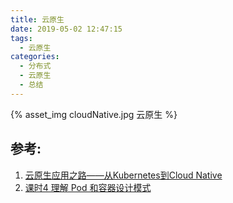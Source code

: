```yaml
---
title: 云原生
date: 2019-05-02 12:47:15
tags:
  - 云原生
categories:
  - 分布式
  - 云原生
  - 总结
---
```


<p></p>
<!-- more -->


{% asset_img   cloudNative.jpg  云原生  %}


## 参考:

1. [云原生应用之路——从Kubernetes到Cloud Native](https://jimmysong.io/kubernetes-handbook/cloud-native/from-kubernetes-to-cloud-native.html)
2. [课时4 理解 Pod 和容器设计模式](https://edu.aliyun.com/lesson_1651_13079?spm=5176.254948.1334973.10.2c12cad2AHzzTw#_13079)